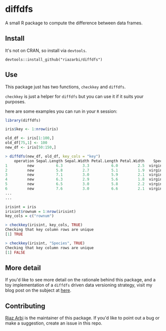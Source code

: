 # diffdfs

A small R package to compute the difference between data frames.

## Install

It's not on CRAN, so install via `devtools`.

`devtools::install_github("riazarbi/diffdfs")`

## Use

This package just has two functions, `checkkey` and `diffdfs`. 

`checkkey` is just a helper for `diffdfs` but you can use it if it suits your purposes.

here are some examples you can run in your `R` session:

```r
library(diffdfs)
```

```r
iris$key <- 1:nrow(iris)

old_df <- iris[1:100,]
old_df[75,1] <- 100
new_df <- iris[50:150,]
```

```r
> diffdfs(new_df, old_df, key_cols = "key")
    operation Sepal.Length Sepal.Width Petal.Length Petal.Width    Species key
1         new          6.3         3.3          6.0         2.5  virginica 101
2         new          5.8         2.7          5.1         1.9  virginica 102
3         new          7.1         3.0          5.9         2.1  virginica 103
4         new          6.3         2.9          5.6         1.8  virginica 104
5         new          6.5         3.0          5.8         2.2  virginica 105
6         new          7.6         3.0          6.6         2.1  virginica 106
...
...
```


```r
irisint = iris
irisint$rownum = 1:nrow(irisint)
key_cols = c("rownum")
```

```r
> checkkey(irisint, key_cols, TRUE)
Checking that key column rows are unique
[1] TRUE
```

```r
> checkkey(irisint, "Species", TRUE)
Checking that key column rows are unique
[1] FALSE
```

## More detail

If you'd like to see more detail on the rationale behind this package, and a toy implementation of a `diffdfs` driven data versioning strategy, visit my blog post on the subject at [here](https://riazarbi.github.io/dev/diffing-dataframes-r/).

## Contributing

[Riaz Arbi](https://github.com/riazarbi) is the maintainer of this package. If you'd like to point out a bug or make a suggestion, create an issue in this repo.
